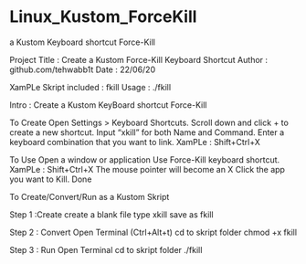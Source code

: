 # Linux_Kustom_ForceKill
a Kustom Keyboard shortcut Force-Kill

Project Title : Create a Kustom Force-Kill Keyboard Shortcut
Author : github.com/tehwabb1t
Date : 22/06/20 

XamPLe Skript included : fkill
Usage : ./fkill

Intro : 
Create a Kustom KeyBoard shortcut Force-Kill

To Create
Open Settings > Keyboard Shortcuts.
Scroll down and click + to create a new shortcut. 
Input “xkill” for both Name and Command.
Enter a keyboard combination that you want to link.
XamPLe : Shift+Ctrl+X

To Use
Open a window or application
Use Force-Kill keyboard shortcut. 
XamPLe : Shift+Ctrl+X
The mouse pointer will become an X
Click the app you want to Kill.
Done


To Create/Convert/Run as a Kustom Skript

Step 1 :Create
create a blank file
type xkill
save as fkill

Step 2 : Convert
Open Terminal  (Ctrl+Alt+t)
cd to skript folder
chmod +x fkill

Step 3 : Run
Open Terminal
cd to skript folder
./fkill
